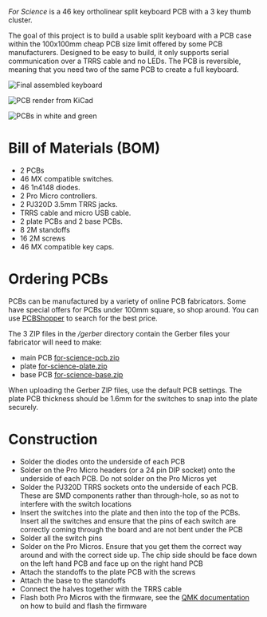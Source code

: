 *For Science* is a 46 key ortholinear split keyboard PCB with a 3 key thumb cluster.

The goal of this project is to build a usable split keyboard with a PCB case
within the 100x100mm cheap PCB size limit offered by some PCB manufacturers.
Designed to be easy to build,
it only supports serial communication over a TRRS cable and no LEDs.
The PCB is reversible,
meaning that you need two of the same PCB to create a full keyboard.

![Final assembled keyboard](https://i.imgur.com/fjnTkB1.jpg)

![PCB render from KiCad](./pcb.png)

![PCBs in white and green](https://imgur.com/LX8n0xE.jpg)

# Bill of Materials (BOM)

* 2 PCBs
* 46 MX compatible switches.
* 46 1n4148 diodes.
* 2 Pro Micro controllers.
* 2 PJ320D 3.5mm TRRS jacks.
* TRRS cable and micro USB cable.
* 2 plate PCBs and 2 base PCBs.
* 8 2M standoffs
* 16 2M screws
* 46 MX compatible key caps.

# Ordering PCBs

PCBs can be manufactured by a variety of online PCB fabricators.
Some have special offers for PCBs under 100mm square,
so shop around.
You can use [PCBShopper](https://pcbshopper.com/) to search for the best price.

The 3 ZIP files in the */gerber* directory contain the Gerber files your fabricator will need to make:

* main PCB [for-science-pcb.zip](
  https://github.com/peej/for-science-keyboard/blob/master/gerber/for-science-pcb.zip)
* plate [for-science-plate.zip](
  https://github.com/peej/for-science-keyboard/blob/master/gerber/for-science-plate.zip)
* base PCB [for-science-base.zip](
  https://github.com/peej/for-science-keyboard/blob/master/gerber/for-science-base.zip)

When uploading the Gerber ZIP files,
use the default PCB settings.
The plate PCB thickness should be 1.6mm for the switches to snap into the plate securely.

# Construction

* Solder the diodes onto the underside of each PCB
* Solder on the Pro Micro headers (or a 24 pin DIP socket) onto the underside of each PCB.
  Do not solder on the Pro Micros yet
* Solder the PJ320D TRRS sockets onto the underside of each PCB.
  These are SMD components rather than through-hole,
  so as not to interfere with the switch locations
* Insert the switches into the plate and then into the top of the PCBs.
  Insert all the switches and ensure that the pins of each switch
  are correctly coming through the board and are not bent under the PCB
* Solder all the switch pins
* Solder on the Pro Micros.
  Ensure that you get them the correct way around
  and with the correct side up.
  The chip side should be face down on the left hand PCB
  and face up on the right hand PCB
* Attach the standoffs to the plate PCB with the screws
* Attach the base to the standoffs
* Connect the halves together with the TRRS cable
* Flash both Pro Micros with the firmware,
  see the [QMK documentation](http://qmk.fm/)
  on how to build and flash the firmware
